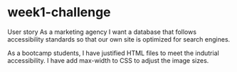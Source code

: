 # week1-challenge
User story 
As a marketing agency
I want a database that follows accessibility standards so that 
our own site is optimized for search engines.

As a bootcamp students,
I have justified HTML files to meet the indutrial accessibility. 
I have add max-width to CSS to adjust the image sizes. 